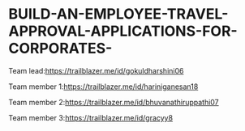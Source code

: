
# BUILD-AN-EMPLOYEE-TRAVEL-APPROVAL-APPLICATIONS-FOR-CORPORATES-
Team lead:https://trailblazer.me/id/gokuldharshini06
 
Team member 1:https://trailblazer.me/id/hariniganesan18
   
Team member 2:https://trailblazer.me/id/bhuvanathiruppathi07
 
Team member 3:https://trailblazer.me/id/gracyy8
